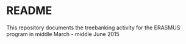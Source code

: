 # README

This repository documents the treebanking activity for the ERASMUS program in middle March - middle June 2015
